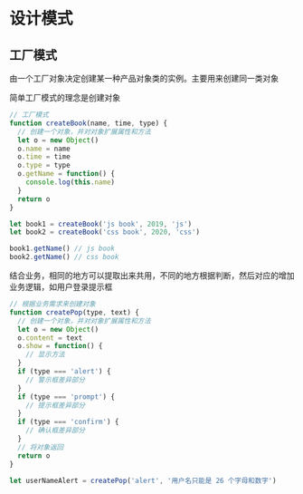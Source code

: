 # 设计模式

## 工厂模式

由一个工厂对象决定创建某一种产品对象类的实例。主要用来创建同一类对象

简单工厂模式的理念是创建对象

```js
// 工厂模式
function createBook(name, time, type) {
  // 创建一个对象，并对对象扩展属性和方法
  let o = new Object()
  o.name = name
  o.time = time
  o.type = type
  o.getName = function() {
    console.log(this.name)
  }
  return o
}

let book1 = createBook('js book', 2019, 'js')
let book2 = createBook('css book', 2020, 'css')

book1.getName() // js book
book2.getName() // css book
```

结合业务，相同的地方可以提取出来共用，不同的地方根据判断，然后对应的增加业务逻辑，如用户登录提示框

```js
// 根据业务需求来创建对象
function createPop(type, text) {
  // 创建一个对象，并对对象扩展属性和方法
  let o = new Object()
  o.content = text
  o.show = function() {
    // 显示方法
  }
  if (type === 'alert') {
    // 警示框差异部分
  }
  if (type === 'prompt') {
    // 提示框差异部分
  }
  if (type === 'confirm') {
    // 确认框差异部分
  }
  // 将对象返回
  return o
}

let userNameAlert = createPop('alert', '用户名只能是 26 个字母和数字')
```
